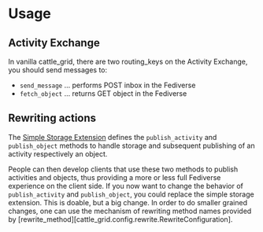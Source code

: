 # Usage

## Activity Exchange

In vanilla cattle_grid, there are two routing_keys on
the Activity Exchange, you should send messages to:

- `send_message` ... performs POST inbox in the Fediverse
- `fetch_object` ... returns GET object in the Fediverse

## Rewriting actions

The [Simple Storage Extension](../extensions/simple_storage.md)
defines the `publish_activity` and `publish_object` methods
to handle storage and subsequent publishing of an activity
respectively an object.

People can then develop clients that use these two methods
to publish activities and objects, thus providing a more or
less full Fediverse experience on the client side. If you now
want to change the behavior of `publish_activity` and `publish_object`,
you could replace the simple storage extension. This is doable,
but a big change. In order to do smaller grained changes, one
can use the mechanism of rewriting method names provided
by [rewrite_method][cattle_grid.config.rewrite.RewriteConfiguration].
